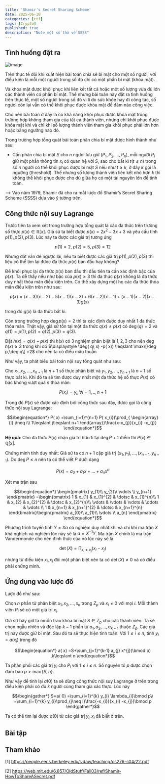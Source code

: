 ```yaml
---
title: 'Shamir’s Secret Sharing Scheme'
date: 2025-06-18
categories: [ctf]
tags: [Crypto]     
published: true
description: "Note một số thứ về SSSS"
---
```


## Tình huống đặt ra
![image](https://github.com/user-attachments/assets/d547f8c9-9e55-44c0-a1dc-dfbaa3e05504)

Trên thực tế đôi khi xuất hiện bài toán chia sẻ bí mật cho một số người, với điều kiện là mỗi một người trong số đó chỉ có một phần bí mật (khóa mật). 

Và khóa mật được khôi phục khi liên kết tất cả hoặc một số lượng vừa đủ lớn các thành viên có phần bí mật. Thế nhưng bài toán này đặt ra tình huống trên thực tế, một số người trong số đó vì lí do sức khỏe hay đi công tác, số người còn lại vẫn có thể khôi phục được khóa mật để đảm nảo công việc.

Cho nên bài toán ở đây là có khả năng khôi phục được khóa mật trong trường hợp không tham gia của tất cả thành viên, nhưng chỉ khôi phục được khóa mật khi và chỉ khi số lượng thành viên tham gia khôi phục phải lớn hơn hoặc bằng ngưỡng nào đó.

Trong trường hợp tổng quát bài toán phân chia bí mật được hình thành như sau: 

- Cần phân chia bí mật $\displaystyle S$ cho $\displaystyle n$ người lưu giữ $\displaystyle ( P_{1} ,P_{2} ,...,P_{n})$, mỗi người $\displaystyle P_{i}$ giữ một phần thông tin $\displaystyle x_{i}$ có quan hệ với $\displaystyle S$, sao cho bất kì $\displaystyle t( t\leqslant n)$ trong số $\displaystyle n$ người có thể khôi phục được bí mật $\displaystyle S$ nếu như $\displaystyle t\geqslant k$, ở đây $\displaystyle k$ gọi là ngưỡng (threshold). Thế nhưng số lượng thành viên liên kết nhỏ hơn $\displaystyle k$ thì không thể khôi phục được cho dù giữa họ có một tài nguyên lớn để tính toán. 

--> Vào năm 1979, Shamir đã cho ra mắt lược đồ Shamir’s Secret Sharing Scheme (SSSS) dựa vào ý tưởng trên. 

## Công thức nội suy Lagrange

Trước tiên ta xem xét trong trường hợp tổng quát là các đa thức trên trường số thực $\displaystyle p( x) \in \mathbb{R}[ x]$. Giả sử ta biết được $\displaystyle p( x) =2x^{2} -3x+3$ và yêu cầu tính $\displaystyle p( 1) ,p( 2) ,p( 3)$. Lúc này ta được các giá trị tương ứng 

$$\begin{equation*}
p( 1) =2,\ p( 2) =5,\ p( 3) =12
\end{equation*}$$


Nhưng đặt vấn đề ngược lại, nếu ta biết được các giá trị $\displaystyle p( 1) ,p( 2) ,p( 3)$ thì liệu có thể tìm lại được đa thức $\displaystyle p( x)$ ban đầu hay không?



Để khôi phục lại đa thức $\displaystyle p( x)$ ban đầu thì đầu tiên ta cần xác định bậc của $\displaystyle p( x)$. Ta dễ thấy nếu như bậc của $\displaystyle p( x) \geqslant 3$ thì đa thức $\displaystyle p( x)$ không là đa thức duy nhất thỏa mãn điều kiện trên. Có thể xây dựng một họ các đa thức thỏa mãn điều kiện trên như sau: 

$$\begin{equation*}
p( x) =( x-3)( x-2) -5( x-1)( x-3) +6( x-2)( x-1) +( x-1)( x-2)( x-3) g( x)
\end{equation*}$$


trong đó $\displaystyle g( x)$ là đa thức bất kì.

Còn trong trường hợp $\displaystyle \deg p( x) =2$ thì ta xác định được duy nhất 1 đa thức thỏa mãn. Thật vậy, giả sử tồn tại một đa thức $\displaystyle q( x) \neq p( x)$ có $\displaystyle \deg( q) =2$ và $\displaystyle q( 1) =p( 1) ,p( 2) =q( 2) ,p( 3) =q( 3)$.



Đặt $\displaystyle h( x) =q( x) -p( x)$ thì $\displaystyle h( x)$ có 3 nghiệm phân biệt là $\displaystyle 1,2,3$ cho nên $\displaystyle \deg h( x) \geqslant 3$ trong khi đó $\displaystyle \deg( q( x) -p( x)) \leqslant \max\[\deg p,\deg q\] =2$ cho nên ta có điều mâu thuẫn 

Như vậy, ta phát biểu bài toán nội suy tổng quát như sau:

Cho $\displaystyle x_{1} ,x_{2} ,...,x_{n+1}$ là $\displaystyle n+1$ số thực phân biệt và $\displaystyle y_{1} ,y_{2} ,...,y_{n+1}$ là $\displaystyle n+1$ số thực bất kì. Khi đó ta sẽ tìm được duy nhất một đa thức hệ số thực $\displaystyle P( x)$ có bậc không vượt quá $\displaystyle n$ thỏa mãn:

$$\begin{equation*}
P( x_{i}) =y_{i} ,\forall i=1,..,n+1
\end{equation*}$$


Trong đó $\displaystyle P( x)$ sẽ được xác định bởi công thức sau đây, được gọi là công thức nội suy Lagrange: 

$$\begin{equation*}
P( x) =\sum_{i=1}^{n+1} P( x_{i})\prod_{ \begin{array}{l}
j\neq i\\
1\leqslant j\leqslant n+1
\end{array}}\frac{x-x_{j}}{x_{i} -x_{j}}
\end{equation*}$$

**Hệ quả**: Cho đa thức $\displaystyle P( x)$ nhận giá trị hữu tỉ tại $\displaystyle \deg P+1$ điểm thì $\displaystyle P( x) \in \mathbb{Q}[ x]$.


Chứng minh tính duy nhất: Giả sử ta có $\displaystyle n+1$ cặp giá trị $\displaystyle ( x_{1} ,y_{1}) ,...,( x_{n+1} ,y_{n+1})$. Do $\displaystyle \deg P\leqslant n$ nên ta có thể viết $\displaystyle P$ dưới dạng 

$$\begin{equation*}
P( x) =a_{0} +a_{1} x+...+a_{n} x^{n}
\end{equation*}$$

Xét ma trận sau

$$\begin{equation*}
\begin{pmatrix}
y_{1}\\
y_{2}\\
\vdots \\
y_{n+1}
\end{pmatrix} =\begin{bmatrix}
1 & x_{1} & x_{1}^{2} & \dotsc  & x_{1}^{n}\\
1 & x_{2} & x_{2}^{2} & \dotsc  & x_{2}^{n}\\
\vdots  & \vdots  & \vdots  & \ddots  & \vdots \\
1 & x_{n+1} & x_{n+1}^{2} & \dotsc  & x_{n+1}^{n}
\end{bmatrix}\begin{pmatrix}
a_{0}\\
a_{1}\\
\vdots \\
a_{n}
\end{pmatrix}
\end{equation*}$$


Phương trình tuyến tính $\displaystyle Y=Xa$ có nghiệm duy nhất khi và chỉ khi ma trận $\displaystyle X$ khả nghịch và nghiệm lúc này sẽ là $\displaystyle a=X^{-1} Y$. Ma trận $\displaystyle X$ chính là ma trận Vandermonde cho nên định thức của nó lúc này sẽ là 

$$\begin{equation*}
\det( X) =\prod_{x_{i} \neq x_{j}}( x_{i} -x_{j})
\end{equation*}$$

nhưng từ điều kiện $\displaystyle x_{i} ,x_{j}$ đôi một phân biệt nên ta có $\displaystyle \det( X) \neq 0$ và có điều phải chứng minh. 

## Ứng dụng vào lược đồ

Lược đồ như sau:



Chọn $\displaystyle n$ phần tử phân biệt $\displaystyle x_{1} ,x_{2} ,...,x_{n}$ trong $\displaystyle Z_{p}$ và $\displaystyle x_{i} \neq 0$ với mọi $\displaystyle i$. Mỗi thành viên $\displaystyle P_{i}$ sẽ có một giá trị $\displaystyle x_{i}$. 



Giả sử bây giờ ta muốn trao khóa bí mật $\displaystyle S\in Z_{p}$ cho các thành viên. Ta sẽ chọn ngẫu nhiên và độc lập $\displaystyle k-1$ phần tử $\displaystyle a_{1} ,a_{2} ,...,a_{k-1}$ thuộc $\displaystyle Z_{p}$. Các giá trị này được giữ bí mật. Sau đó ta sẽ thực hiện tính toán: Với $\displaystyle 1\leqslant i\leqslant n$, tính $\displaystyle y_{i} =a( x_{i})$ trong đó 

$$\begin{equation*}
a( x) =S+\sum_{j=1}^{k-1} a_{j} x^{j}(\bmod p) ,k\leqslant n
\end{equation*}$$

Ta phân phối các giá trị $\displaystyle y_{i}$ cho $\displaystyle P_{i}$ với $\displaystyle 1\leqslant i\leqslant n$. Số nguyên tố $\displaystyle p$ được chọn đảm bảo $\displaystyle p >\max\{S,n\}$.



Như vậy để tính lại $\displaystyle a( 0)$ ta sẽ dùng công thức nội suy Lagrange ở trên trong điều kiện phải có đủ $\displaystyle k$ người cùng tham gia xác thực. Lúc này

$$\begin{gather*}
S=a( 0) =\sum_{i=1}^{k} y_{i} \lambda_{i}\bmod p\\
=\sum_{i=1}^{k} y_{i}\prod_{j\neq i}\frac{-x_{i}}{x_{i} -x_{j}}\bmod p
\end{gather*}$$

Ta có thể tìm lại được $\displaystyle a( 0)$ từ các giá trị $\displaystyle y_{i} ,x_{i}$ đã biết ở trên. 


## Bài tập



## Tham khảo 

[1] https://people.eecs.berkeley.edu/~daw/teaching/cs276-s04/22.pdf

[2] https://web.mit.edu/6.857/OldStuff/Fall03/ref/Shamir-HowToShareASecret.pdf
